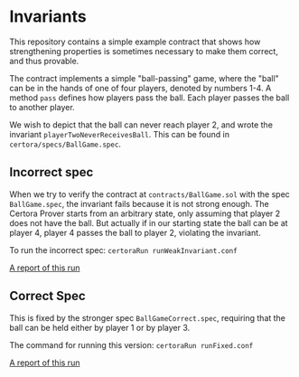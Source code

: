 # Invariants

This repository contains a simple example contract that shows how strengthening
properties is sometimes necessary to make them correct, and thus provable.

The contract implements a simple "ball-passing" game, where the "ball" can be in the
hands of one of four players, denoted by numbers 1-4.
A method `pass` defines how players pass the ball. Each player passes the ball to another player.

We wish to depict that the ball can never reach player 2, and wrote the invariant `playerTwoNeverReceivesBall`. This can be found in `certora/specs/BallGame.spec`.

## Incorrect spec

When we try to verify the contract at `contracts/BallGame.sol` with the spec `BallGame.spec`, the invariant fails because it is not strong enough. 
The Certora Prover starts from an arbitrary state, only assuming that player 2 does not have the ball.
But actually if in our starting state the ball can be at player 4, player 4 passes the ball to player 2, violating the invariant.

To run the incorrect spec:
```certoraRun runWeakInvariant.conf```

[A report of this run](https://prover.certora.com/output/15800/69c8e23f33c1479cbad44c1333a635af?anonymousKey=6154079d49ca940c8a59ca7d2ee62b6052694381)

## Correct Spec

This is fixed by the stronger spec `BallGameCorrect.spec`, requiring that the ball can be held either by player 1 or by player 3.

The command for running this version:
```certoraRun runFixed.conf```

[A report of this run](https://prover.certora.com/output/15800/b05cae20910045b9805702dad78ff9ef?anonymousKey=f5fe95dfa296dbca91a3e5c88c4f518abef908ff)





